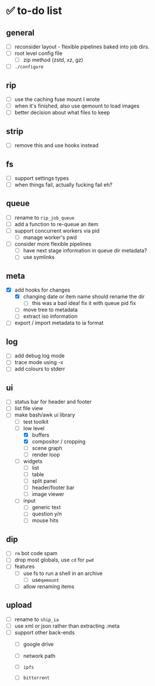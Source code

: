 # ✅ to-do list

## general

- [ ] reconsider layout - flexible pipelines baked into job dirs.
- [ ] root level config file
  - [ ] zip method (zstd, xz, gz)
- [ ] `./configure`

## rip

- [ ] use the caching fuse mount I wrote
- [ ] when it's finished, also use qemount to load images
- [ ] better decision about what files to keep

## strip

- [ ] remove this and use hooks instead

## fs

- [ ] support settings types
- [ ] when things fail, actually fucking fail eh?

## queue

- [ ] rename to `rip_job_queue`
- [ ] add a function to re-queue an item
- [ ] support concurrent workers via pid
  - [ ] manage worker's pwd
- [ ] consider more flexible pipelines
  - [ ] have next stage information in queue dir metadata?
  - [ ] use symlinks 

## meta

- [x] add hooks for changes
  - [x] changing date or item name should rename the dir
    - [ ] this was a bad idea! fix it with queue pid fix
  - [ ] move tree to metadata
  - [ ] extract iso information
- [ ] export / import metadata to ia format

## log

- [ ] add debug log mode
- [ ] trace mode using -x
- [ ] add colours to stderr

## ui

- [ ] status bar for header and footer
- [ ] list file view
- [ ] make bash/awk ui library
  - [ ] test toolkit
  - [ ] low level
    - [x] buffers
    - [x] compositor / cropping
    - [ ] scene graph
    - [ ] render loop
  - [ ] widgets
    - [ ] list
    - [ ] table
    - [ ] split panel
    - [ ] header/footer bar
    - [ ] image viewer
  - [ ] input
    - [ ] generic text
    - [ ] question y/n
    - [ ] mouse hits

## dip

- [ ] `rm` bot code spam
- [ ] drop most globals, use `cd` for `pwd`
- [ ] features
  - [ ] use fs to run a shell in an archive
    - [ ] use`qemount`
  - [ ] allow renaming items

## upload

- [ ] rename to `ship_ia`
- [ ] use xml or json rather than extracting .meta
- [ ] support other back-ends
  - [ ] google drive
  - [ ] network path
  - [ ] `ipfs`
  - [ ] `bittorrent`

